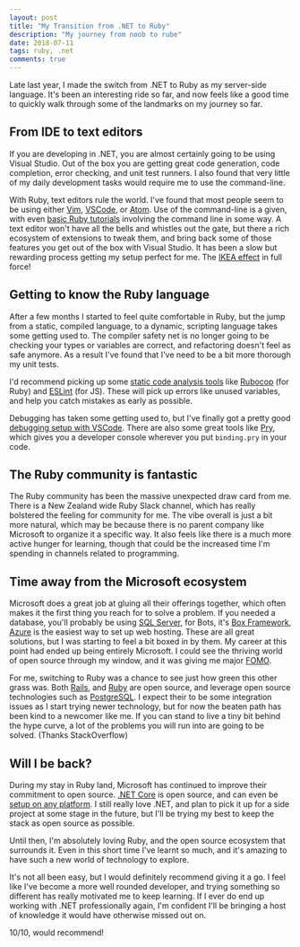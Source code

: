 ```yaml
---
layout: post
title: "My Transition from .NET to Ruby"
description: "My journey from noob to rube"
date: 2018-07-11
tags: ruby, .net
comments: true
---
```


Late last year, I made the switch from .NET to Ruby as my server-side language.
It's been an interesting ride so far, and now feels like a good time to quickly walk through some of the landmarks on my journey so far.

## From IDE to text editors
If you are developing in .NET, you are almost certainly going to be using Visual Studio.
Out of the box you are getting great code generation, code completion, error checking, and unit test runners.
I also found that very little of my daily development tasks would require me to use the command-line.

With Ruby, text editors rule the world. I've found that most people seem to be using either [Vim](https://www.vim.org/), [VSCode](https://code.visualstudio.com/), or [Atom](https://atom.io/).
Use of the command-line is a given, with even [basic Ruby tutorials](https://www.ruby-lang.org/en/documentation/quickstart/) involving the command line in some way.
A text editor won't have all the bells and whistles out the gate, but there a rich ecosystem of extensions to tweak them, and bring back some of those features you get out of the box with Visual Studio.
It has been a slow but rewarding process getting my setup perfect for me.
The [IKEA effect](https://en.wikipedia.org/wiki/IKEA_effect) in full force!

## Getting to know the Ruby language
After a few months I started to feel quite comfortable in Ruby, but the jump from a static, compiled language, to a dynamic, scripting language takes some getting used to.
The compiler safety net is no longer going to be checking your types or variables are correct, and refactoring doesn't feel as safe anymore.
As a result I've found that I've need to be a bit more thorough my unit tests.

I'd recommend picking up some [static code analysis tools](https://en.wikipedia.org/wiki/Static_program_analysis) like [Rubocop](https://github.com/rubocop-hq/rubocop) (for Ruby) and [ESLint](https://github.com/eslint/eslint) (for JS).
These will pick up errors like unused variables, and help you catch mistakes as early as possible.

Debugging has taken some getting used to, but I've finally got a pretty good [debugging setup with VSCode](https://code.visualstudio.com/docs/editor/debugging).
There are also some great tools like [Pry](http://pryrepl.org/), which gives you a developer console wherever you put `binding.pry` in your code.

## The Ruby community is fantastic
The Ruby community has been the massive unexpected draw card from me.
There is a New Zealand wide Ruby Slack channel, which has really bolstered the feeling for community for me.
The vibe overall is just a bit more natural, which may be because there is no parent company like Microsoft to organize it a specific way.
It also feels like there is a much more active hunger for learning, though that could be the increased time I'm spending in channels related to programming.

## Time away from the Microsoft ecosystem
Microsoft does a great job at gluing all their offerings together, which often makes it the first thing you reach for to solve a problem.
If you needed a database, you'll probably be using [SQL Server](https://www.microsoft.com/en-us/sql-server/sql-server-2016), for Bots, it's [Box Framework](https://dev.botframework.com/), [Azure](https://azure.microsoft.com/en-us/) is the easiest way to set up web hosting.
These are all great solutions, but I was starting to feel a bit boxed in by them.
My career at this point had ended up being entirely Microsoft.
I could see the thriving world of open source through my window, and it was giving me major [FOMO](https://en.wikipedia.org/wiki/Fear_of_missing_out).

For me, switching to Ruby was a chance to see just how green this other grass was.
Both [Rails](https://github.com/rails/rails), and [Ruby](https://github.com/ruby/ruby) are open source, and leverage open source technologies such as [PostgreSQL](https://github.com/postgres/postgres).
I expect their to be some integration issues as I start trying newer technology, but for now the beaten path has been kind to a newcomer like me.
If you can stand to live a tiny bit behind the hype curve, a lot of the problems you will run into are going to be solved. (Thanks StackOverflow)

## Will I be back?
During my stay in Ruby land, Microsoft has continued to improve their commitment to open source.
[.NET Core](https://github.com/dotnet/core) is open source, and can even be [setup on any platform](https://www.microsoft.com/net/learn/get-started/linux/).
I still really love .NET, and plan to pick it up for a side project at some stage in the future, but I'll be trying my best to keep the stack as open source as possible.

Until then, I'm absolutely loving Ruby, and the open source ecosystem that surrounds it.
Even in this short time I've learnt so much, and it's amazing to have such a new world of technology to explore.

It's not all been easy, but I would definitely recommend giving it a go.
I feel like I've become a more well rounded developer, and trying something so different has really motivated me to keep learning.
If I ever do end up working with .NET professionally again, I'm confident I'll be bringing a host of knowledge it would have otherwise missed out on.

10/10, would recommend!